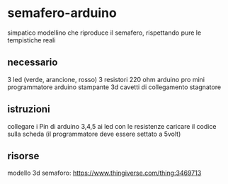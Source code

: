 # semafero-arduino

simpatico modellino che riproduce il semafero, rispettando pure le tempistiche reali

## necessario

3 led (verde, arancione, rosso)
3 resistori 220 ohm
arduino pro mini
programmatore arduino
stampante 3d
cavetti di collegamento
stagnatore

## istruzioni

collegare i Pin di arduino 3,4,5 ai led con le resistenze
caricare il codice sulla scheda (il programmatore deve essere settato a 5volt)

## risorse

modello 3d semaforo: https://www.thingiverse.com/thing:3469713
